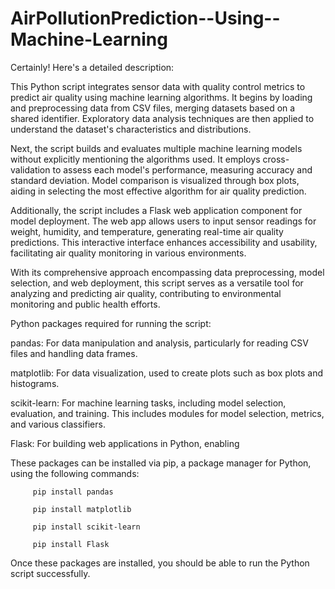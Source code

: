 # AirPollutionPrediction--Using--Machine-Learning

Certainly! Here's a detailed description:

This Python script integrates sensor data with quality control metrics to predict air quality using machine learning algorithms. It begins by loading and preprocessing data from CSV files, merging datasets based on a shared identifier. Exploratory data analysis techniques are then applied to understand the dataset's characteristics and distributions.

Next, the script builds and evaluates multiple machine learning models without explicitly mentioning the algorithms used. It employs cross-validation to assess each model's performance, measuring accuracy and standard deviation. Model comparison is visualized through box plots, aiding in selecting the most effective algorithm for air quality prediction.

Additionally, the script includes a Flask web application component for model deployment. The web app allows users to input sensor readings for weight, humidity, and temperature, generating real-time air quality predictions. This interactive interface enhances accessibility and usability, facilitating air quality monitoring in various environments.

With its comprehensive approach encompassing data preprocessing, model selection, and web deployment, this script serves as a versatile tool for analyzing and predicting air quality, contributing to environmental monitoring and public health efforts.

Python packages required for running the script:

   pandas: For data manipulation and analysis, particularly for reading CSV files and handling data frames.
   
   matplotlib: For data visualization, used to create plots such as box plots and histograms.
   
   scikit-learn: For machine learning tasks, including model selection, evaluation, and training. This includes modules for model selection, metrics, and various classifiers.
   
   Flask: For building web applications in Python, enabling 

These packages can be installed via pip, a package manager for Python, using the following commands:

         pip install pandas
         
         pip install matplotlib
         
         pip install scikit-learn
         
         pip install Flask

 Once these packages are installed, you should be able to run the Python script successfully.

